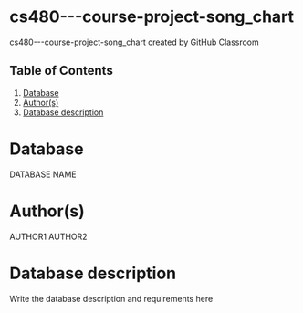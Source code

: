 # cs480---course-project-song_chart
cs480---course-project-song_chart created by GitHub Classroom
## Table of Contents
1. [Database](#database)
1. [Author(s)](#author)
1. [Database description](#description)
 
# Database
DATABASE NAME
# Author(s)
AUTHOR1
AUTHOR2
# Database description
Write the database description and requirements here
